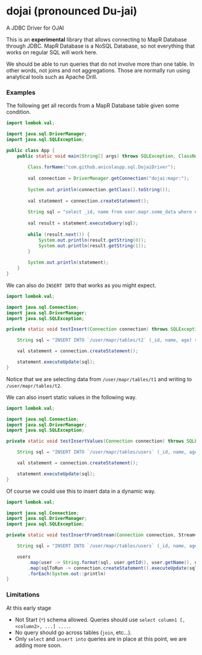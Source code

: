 # dojai (pronounced Du-jai)
A JDBC Driver for OJAI

This is an **experimental** library that allows connecting to MapR Database through JDBC. MapR Database is a NoSQL Database, so not everything that works on regular SQL will work here. 

We should be able to run queries that do not involve more than one table. In other words, not joins and not aggregations. Those are normally run using analytical tools such as Apache Drill. 

### Examples

The following get all records from a MapR Database table given some condition. 

```java
import lombok.val;

import java.sql.DriverManager;
import java.sql.SQLException;

public class App {
    public static void main(String[] args) throws SQLException, ClassNotFoundException {
    
        Class.forName("com.github.anicolaspp.sql.DojaiDriver");
        
        val connection = DriverManager.getConnection("dojai:mapr:");
    
        System.out.println(connection.getClass().toString());
        
        val statement = connection.createStatement();
        
        String sql = "select _id, name from user.mapr.some_data where name = pepe or name = lolo limit 10";
        
        val result = statement.executeQuery(sql);
        
        while (result.next()) {
            System.out.println(result.getString(0));
            System.out.println(result.getString(1));
        }
    
        System.out.println(statement);
    }
}
```

We can also do `INSERT INTO` that works as you might expect. 

```java
import lombok.val;

import java.sql.Connection;
import java.sql.DriverManager;
import java.sql.SQLException;

private static void testInsert(Connection connection) throws SQLException {

    String sql = "INSERT INTO `/user/mapr/tables/t2` (_id, name, age) select name as n from `/user/mapr/tables/t1`";

    val statement = connection.createStatement();

    statement.executeUpdate(sql);
}
```

Notice that we are selecting data from `/user/mapr/tables/t1` and writing to `/user/mapr/tables/t2`.

We can also insert static values in the following way.

```java
import lombok.val;

import java.sql.Connection;
import java.sql.DriverManager;
import java.sql.SQLException;

private static void testInsertValues(Connection connection) throws SQLException {

    String sql = "INSERT INTO `/user/mapr/tables/users` (_id, name, age) Values ("001", "nick", 30)";

    val statement = connection.createStatement();

    statement.executeUpdate(sql);
}
```

Of course we could use this to insert data in a dynamic way. 

```java
import lombok.val;

import java.sql.Connection;
import java.sql.DriverManager;
import java.sql.SQLException;

private static void testInsertFromStream(Connection connection, Stream<User> users) throws SQLException {

    String sql = "INSERT INTO `/user/mapr/tables/users` (_id, name, age) Values (%s, %s, %d)";

    users
        .map(user -> String.format(sql, user.getId(), user.getName(), user.getAge())
        .map(sqlToRun -> connection.createStatement().executeUpdate(sqlToRun))
        .forEach(System.out::println)
}
```

### Limitations

At this early stage 

- Not Start (`*`) schema allowed. Queries should use `select column1 [,<column2>, ...] ....`.
- No query should go across tables (`join`, etc...).
- Only `select` and `insert into` queries are in place at this point, we are adding more soon. 
